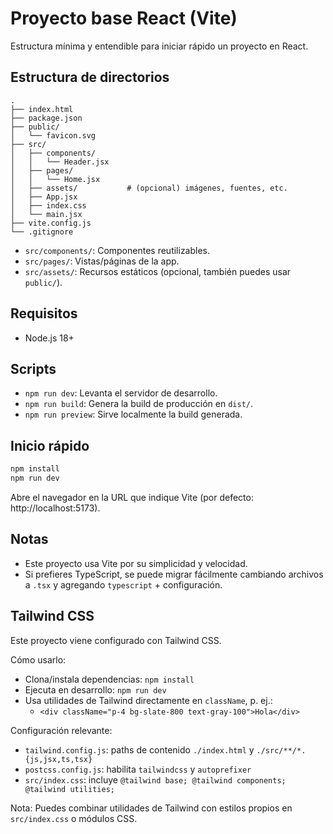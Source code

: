 # Proyecto base React (Vite)

Estructura mínima y entendible para iniciar rápido un proyecto en React.

## Estructura de directorios

```
.
├── index.html
├── package.json
├── public/
│   └── favicon.svg
├── src/
│   ├── components/
│   │   └── Header.jsx
│   ├── pages/
│   │   └── Home.jsx
│   ├── assets/           # (opcional) imágenes, fuentes, etc.
│   ├── App.jsx
│   ├── index.css
│   └── main.jsx
├── vite.config.js
└── .gitignore
```

- `src/components/`: Componentes reutilizables.
- `src/pages/`: Vistas/páginas de la app.
- `src/assets/`: Recursos estáticos (opcional, también puedes usar `public/`).

## Requisitos
- Node.js 18+

## Scripts
- `npm run dev`: Levanta el servidor de desarrollo.
- `npm run build`: Genera la build de producción en `dist/`.
- `npm run preview`: Sirve localmente la build generada.

## Inicio rápido

```bash
npm install
npm run dev
```

Abre el navegador en la URL que indique Vite (por defecto: http://localhost:5173).

## Notas
- Este proyecto usa Vite por su simplicidad y velocidad.
- Si prefieres TypeScript, se puede migrar fácilmente cambiando archivos a `.tsx` y agregando `typescript` + configuración.


## Tailwind CSS

Este proyecto viene configurado con Tailwind CSS.

Cómo usarlo:
- Clona/instala dependencias: `npm install`
- Ejecuta en desarrollo: `npm run dev`
- Usa utilidades de Tailwind directamente en `className`, p. ej.:
  - `<div className="p-4 bg-slate-800 text-gray-100">Hola</div>`

Configuración relevante:
- `tailwind.config.js`: paths de contenido `./index.html` y `./src/**/*.{js,jsx,ts,tsx}`
- `postcss.config.js`: habilita `tailwindcss` y `autoprefixer`
- `src/index.css`: incluye `@tailwind base; @tailwind components; @tailwind utilities;`

Nota: Puedes combinar utilidades de Tailwind con estilos propios en `src/index.css` o módulos CSS.
